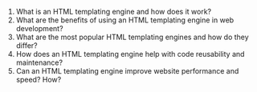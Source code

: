 

1. What is an HTML templating engine and how does it work?
2. What are the benefits of using an HTML templating engine in web development?
3. What are the most popular HTML templating engines and how do they differ?
4. How does an HTML templating engine help with code reusability and maintenance?
5. Can an HTML templating engine improve website performance and speed? How?